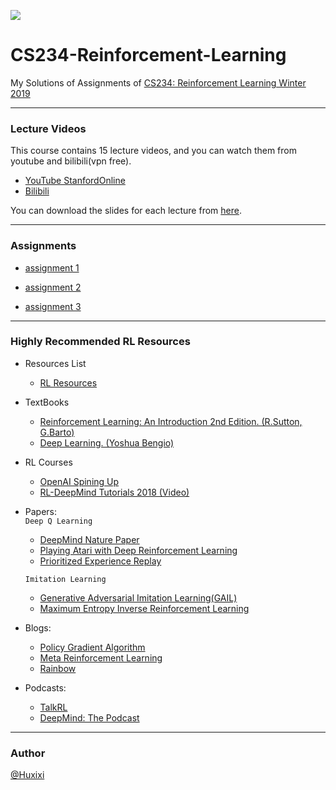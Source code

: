 ![](https://github.com/Huixxi/CS234-Reinforcement-Learning-Winter-2019/blob/master/rl_images/Cover.jpg)
# CS234-Reinforcement-Learning
My Solutions of Assignments of [CS234: Reinforcement Learning Winter 2019](http://web.stanford.edu/class/cs234/index.html)
***
### Lecture Videos
This course contains 15 lecture videos, and you can watch them from youtube and bilibili(vpn free).
* [YouTube StanfordOnline](https://www.youtube.com/playlist?list=PLoROMvodv4rOSOPzutgyCTapiGlY2Nd8u)
* [Bilibili](https://www.bilibili.com/video/av47812079?from=search&seid=3645116309541169863)  

You can download the slides for each lecture from [here](http://web.stanford.edu/class/cs234/schedule.html).

***
### Assignments
* [assignment 1](https://github.com/Huixxi/CS234-Reinforcement-Learning-Winter-2019/tree/master/assignment%201)

* [assignment 2](https://github.com/Huixxi/CS234-Reinforcement-Learning-Winter-2019/tree/master/assignment%202)

* [assignment 3](https://github.com/Huixxi/CS234-Reinforcement-Learning-Winter-2019/tree/master/assignment%203)

***
### Highly Recommended RL Resources
* Resources List
  * [RL Resources](https://docs.google.com/document/d/1frWabYtrRE4_Ak2fhcNtk7U-ujtU5Aq762Nq-Ryi9A8/edit)
* TextBooks
  * [Reinforcement Learning: An Introduction 2nd Edition. (R.Sutton, G.Barto)](http://incompleteideas.net/book/the-book-2nd.html)
  * [Deep Learning. (Yoshua Bengio)](http://www.deeplearningbook.org/)

* RL Courses
  * [OpenAI Spining Up](https://spinningup.openai.com/en/latest/)
  * [RL-DeepMind Tutorials 2018 (Video)](https://www.youtube.com/playlist?list=PLTrPwBmRciYBs4a8qQVuFz3zByUqqoStG)

* Papers:  
  `Deep Q Learning`
  * [DeepMind Nature Paper](https://storage.googleapis.com/deepmind-data/assets/papers/DeepMindNature14236Paper.pdf)
  * [Playing Atari with Deep Reinforcement Learning](https://www.cs.toronto.edu/~vmnih/docs/dqn.pdf)
  * [Prioritized Experience Replay](https://arxiv.org/pdf/1511.05952.pdf)  
  
  `Imitation Learning`
  * [Generative Adversarial Imitation Learning(GAIL)](https://arxiv.org/pdf/1606.03476.pdf)
  * [Maximum Entropy Inverse Reinforcement Learning](https://www.aaai.org/Papers/AAAI/2008/AAAI08-227.pdf)
  
* Blogs:
  * [Policy Gradient Algorithm](https://lilianweng.github.io/lil-log/2018/04/08/policy-gradient-algorithms.html)
  * [Meta Reinforcement Learning](https://lilianweng.github.io/lil-log/2019/06/23/meta-reinforcement-learning.html)
  * [Rainbow](https://github.com/Huixxi/TensorFlow2.0-for-Deep-Reinforcement-Learning/blob/master/tutorial_blogs/Building_Rainbow_Step_by_Step_with_TensorFlow2.0.md)

* Podcasts:
  * [TalkRL](https://www.talkrl.com/)
  * [DeepMind: The Podcast](https://podcasts.google.com/?feed=aHR0cHM6Ly9mZWVkcy5zaW1wbGVjYXN0LmNvbS9KVDZwYlBrZw%3D%3D)

***
### Author
[@Huxixi](https://github.com/Huixxi)
  
  

